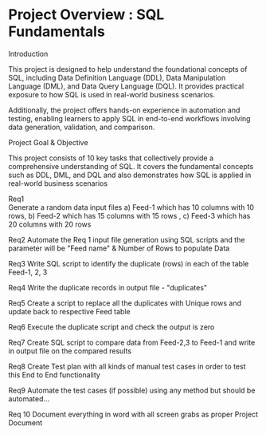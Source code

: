# Project Overview : SQL Fundamentals
Introduction

This project is designed to help understand the foundational concepts of SQL, including Data Definition Language (DDL), Data Manipulation Language (DML), and Data Query Language (DQL). It provides practical exposure to how SQL is used in real-world business scenarios.

Additionally, the project offers hands-on experience in automation and testing, enabling learners to apply SQL in end-to-end workflows involving data generation, validation, and comparison.

Project Goal & Objective

This project consists of 10 key tasks that collectively provide a comprehensive understanding of SQL. It  covers the fundamental concepts such as DDL, DML, and DQL and also demonstrates how SQL is applied in real-world business scenarios

Req1     
Generate a random data input files
a) Feed-1  which has 10 columns with 10 rows,
b) Feed-2 which has 15 columns with 15 rows ,
c) Feed-3 which has 20 columns  with 20 rows

Req2
Automate the Req 1 input file generation using SQL  scripts and the parameter will be "Feed name" & Number of Rows to populate Data

Req3
Write SQL script to identify the duplicate (rows) in each of the table Feed-1, 2, 3

Req4
Write the duplicate records in output file - "duplicates"

Req5
Create a script to replace all the duplicates with Unique rows and update back to respective Feed table

Req6
Execute the duplicate script and check the output is zero

Req7
Create SQL script to compare data from Feed-2,3 to Feed-1 and write in output file on the compared results

Req8
Create Test plan with all kinds of manual test cases in order to test this End to End functionality

Req9
Automate the test cases (if possible) using any method but should be automated…

Req 10
Document everything in word with all screen grabs as proper Project Document
